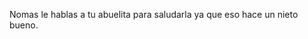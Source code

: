 [//]: # (esta es respuesta de: ir al oxxo)
[//]: # (Por: Martin Vega)

Nomas le hablas a tu abuelita para saludarla ya que eso hace un nieto bueno.
